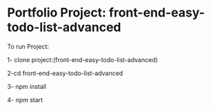   # Portfolio Project: front-end-easy-todo-list-advanced

To run Project:

1- clone project:(front-end-easy-todo-list-advanced)

2-cd front-end-easy-todo-list-advanced

3- npm install

4- npm start
